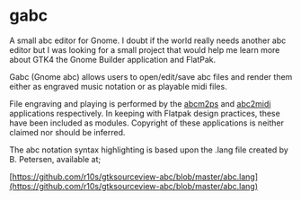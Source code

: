 # gabc

A small abc editor for Gnome.  I doubt if the world really needs another 
abc editor but I was looking for a small project that would help me learn more 
about GTK4 the Gnome Builder application and FlatPak.

Gabc (Gnome abc) allows users to open/edit/save abc files and render them either
as engraved music notation or as playable midi files.

File engraving and playing is performed by the [abcm2ps](https://github.com/lewdlime/abcm2ps) 
and [abc2midi](https://github.com/sshlien/abcmidi) applications
respectively.  In keeping with Flatpak design practices, these have been 
included as modules.  Copyright of these applications is neither claimed nor 
should be inferred.
 
The abc notation syntax highlighting is based upon the .lang file created by
B. Petersen, available at;

[https://github.com/r10s/gtksourceview-abc/blob/master/abc.lang](https://github.com/r10s/gtksourceview-abc/blob/master/abc.lang)





